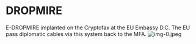 # DROPMIRE 

E-DROPMIRE implanted on the Cryptofax at the EU Embassy D.C.
The EU pass diplomatic cables via this system back to the MFA.
![img-0.jpeg](img-0.jpeg)
